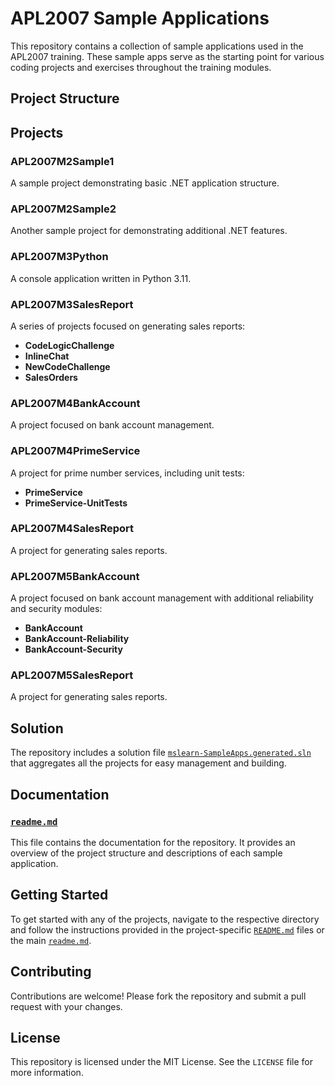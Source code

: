 # APL2007 Sample Applications

This repository contains a collection of sample applications used in the APL2007 training. These sample apps serve as the starting point for various coding projects and exercises throughout the training modules.

## Project Structure

## Projects

### APL2007M2Sample1
A sample project demonstrating basic .NET application structure.

### APL2007M2Sample2
Another sample project for demonstrating additional .NET features.

### APL2007M3Python
A console application written in Python 3.11.

### APL2007M3SalesReport
A series of projects focused on generating sales reports:
- **CodeLogicChallenge**
- **InlineChat**
- **NewCodeChallenge**
- **SalesOrders**

### APL2007M4BankAccount
A project focused on bank account management.

### APL2007M4PrimeService
A project for prime number services, including unit tests:
- **PrimeService**
- **PrimeService-UnitTests**

### APL2007M4SalesReport
A project for generating sales reports.

### APL2007M5BankAccount
A project focused on bank account management with additional reliability and security modules:
- **BankAccount**
- **BankAccount-Reliability**
- **BankAccount-Security**

### APL2007M5SalesReport
A project for generating sales reports.

## Solution

The repository includes a solution file [`mslearn-SampleApps.generated.sln`](command:_github.copilot.openRelativePath?%5B%7B%22scheme%22%3A%22file%22%2C%22authority%22%3A%22%22%2C%22path%22%3A%22%2Fworkspaces%2Fmslearn-SampleApps%2Fmslearn-SampleApps.generated.sln%22%2C%22query%22%3A%22%22%2C%22fragment%22%3A%22%22%7D%5D "/workspaces/mslearn-SampleApps/mslearn-SampleApps.generated.sln") that aggregates all the projects for easy management and building.

## Documentation

### [`readme.md`](command:_github.copilot.openRelativePath?%5B%7B%22scheme%22%3A%22file%22%2C%22authority%22%3A%22%22%2C%22path%22%3A%22%2Fworkspaces%2Fmslearn-SampleApps%2Freadme.md%22%2C%22query%22%3A%22%22%2C%22fragment%22%3A%22%22%7D%5D "/workspaces/mslearn-SampleApps/readme.md")
This file contains the documentation for the repository. It provides an overview of the project structure and descriptions of each sample application.

## Getting Started

To get started with any of the projects, navigate to the respective directory and follow the instructions provided in the project-specific [`README.md`](command:_github.copilot.openRelativePath?%5B%7B%22scheme%22%3A%22file%22%2C%22authority%22%3A%22%22%2C%22path%22%3A%22%2Fworkspaces%2Fmslearn-SampleApps%2FAPL2007M3Python%2FREADME.md%22%2C%22query%22%3A%22%22%2C%22fragment%22%3A%22%22%7D%5D "/workspaces/mslearn-SampleApps/APL2007M3Python/README.md") files or the main [`readme.md`](command:_github.copilot.openRelativePath?%5B%7B%22scheme%22%3A%22file%22%2C%22authority%22%3A%22%22%2C%22path%22%3A%22%2Fworkspaces%2Fmslearn-SampleApps%2Freadme.md%22%2C%22query%22%3A%22%22%2C%22fragment%22%3A%22%22%7D%5D "/workspaces/mslearn-SampleApps/readme.md").

## Contributing

Contributions are welcome! Please fork the repository and submit a pull request with your changes.

## License

This repository is licensed under the MIT License. See the `LICENSE` file for more information.
